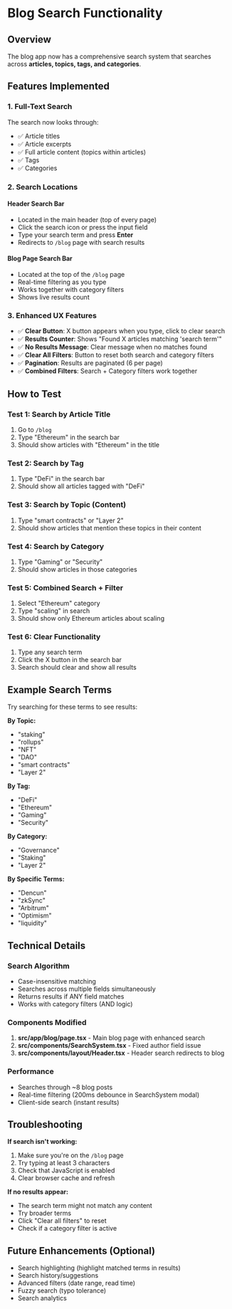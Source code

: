 # Blog Search Functionality

## Overview
The blog app now has a comprehensive search system that searches across **articles, topics, tags, and categories**.

## Features Implemented

### 1. **Full-Text Search**
The search now looks through:
- ✅ Article titles
- ✅ Article excerpts
- ✅ Full article content (topics within articles)
- ✅ Tags
- ✅ Categories

### 2. **Search Locations**

#### Header Search Bar
- Located in the main header (top of every page)
- Click the search icon or press the input field
- Type your search term and press **Enter**
- Redirects to `/blog` page with search results

#### Blog Page Search Bar
- Located at the top of the `/blog` page
- Real-time filtering as you type
- Works together with category filters
- Shows live results count

### 3. **Enhanced UX Features**
- ✅ **Clear Button**: X button appears when you type, click to clear search
- ✅ **Results Counter**: Shows "Found X articles matching 'search term'"
- ✅ **No Results Message**: Clear message when no matches found
- ✅ **Clear All Filters**: Button to reset both search and category filters
- ✅ **Pagination**: Results are paginated (6 per page)
- ✅ **Combined Filters**: Search + Category filters work together

## How to Test

### Test 1: Search by Article Title
1. Go to `/blog`
2. Type "Ethereum" in the search bar
3. Should show articles with "Ethereum" in the title

### Test 2: Search by Tag
1. Type "DeFi" in the search bar
2. Should show all articles tagged with "DeFi"

### Test 3: Search by Topic (Content)
1. Type "smart contracts" or "Layer 2"
2. Should show articles that mention these topics in their content

### Test 4: Search by Category
1. Type "Gaming" or "Security"
2. Should show articles in those categories

### Test 5: Combined Search + Filter
1. Select "Ethereum" category
2. Type "scaling" in search
3. Should show only Ethereum articles about scaling

### Test 6: Clear Functionality
1. Type any search term
2. Click the X button in the search bar
3. Search should clear and show all results

## Example Search Terms

Try searching for these terms to see results:

**By Topic:**
- "staking"
- "rollups"
- "NFT"
- "DAO"
- "smart contracts"
- "Layer 2"

**By Tag:**
- "DeFi"
- "Ethereum"
- "Gaming"
- "Security"

**By Category:**
- "Governance"
- "Staking"
- "Layer 2"

**By Specific Terms:**
- "Dencun"
- "zkSync"
- "Arbitrum"
- "Optimism"
- "liquidity"

## Technical Details

### Search Algorithm
- Case-insensitive matching
- Searches across multiple fields simultaneously
- Returns results if ANY field matches
- Works with category filters (AND logic)

### Components Modified
1. **src/app/blog/page.tsx** - Main blog page with enhanced search
2. **src/components/SearchSystem.tsx** - Fixed author field issue
3. **src/components/layout/Header.tsx** - Header search redirects to blog

### Performance
- Searches through ~8 blog posts
- Real-time filtering (200ms debounce in SearchSystem modal)
- Client-side search (instant results)

## Troubleshooting

**If search isn't working:**
1. Make sure you're on the `/blog` page
2. Try typing at least 3 characters
3. Check that JavaScript is enabled
4. Clear browser cache and refresh

**If no results appear:**
- The search term might not match any content
- Try broader terms
- Click "Clear all filters" to reset
- Check if a category filter is active

## Future Enhancements (Optional)
- Search highlighting (highlight matched terms in results)
- Search history/suggestions
- Advanced filters (date range, read time)
- Fuzzy search (typo tolerance)
- Search analytics
